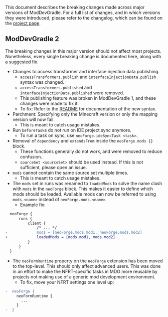 This document describes the breaking changes made across major versions of ModDevGradle.
For a full list of changes, and in which versions they were introduced,
please refer to the changelog, which can be found on the [project page](https://projects.neoforged.net/neoforged/moddevgradle).

## ModDevGradle 2
The breaking changes in this major version should not affect most projects.
Nonetheless, every single breaking change is documented here, along with a suggested fix.

- Changes to access transformer and interface injection data publishing.
  - `accessTransformers.publish` and `interfaceInjectionData.publish` syntax was changed.
  - `accessTransformers.published` and `interfaceInjectionData.published` were removed.
  - This publishing feature was broken in ModDevGradle 1, and these changes were made to fix it.
  - To fix: Refer to the [README](README.md#publication-of-access-transformers) for documentation of the new syntax.
- Parchment: Specifying only the Minecraft version or only the mapping version will now fail.
  - This is meant to catch usage mistakes.
- Run `beforeTask`s do not run on IDE project sync anymore.
  - To run a task on sync, use `neoForge.ideSyncTask <task>`.
- Removal of `dependency` and `extendsFrom` inside the `neoForge.mods {}` block.
  - These functions generally do not work, and were removed to reduce confusion.
  - `sourceSet <sourceSet>` should be used instead. If this is not sufficient, please open an issue.
- `mods` cannot contain the same source set multiple times.
  - This is meant to catch usage mistakes.
- The `mods` set in runs was renamed to `loadedMods` to solve the name clash with `mods` in the `neoForge` block. This makes it easier to define which mods should be loaded. Available mods can now be referred to using `mods.<name>` instead of `neoForge.mods.<name>`.
  - Example fix:
```diff
  neoForge {
      runs {
          client {
              /* ... */
-             mods = [neoForge.mods.mod1, neoForge.mods.mod2]
+             loadedMods = [mods.mod1, mods.mod2]
          }
      }
  }
```
- The `neoFormRuntime` property on the `neoForge` extension has been moved to the top-level. This should only affect advanced users. This was done in an effort to make the NFRT-specific tasks in MDG more reusable by projects not making use of a generic mod development environment.
  - To fix, move your NFRT settings one level up: 
```diff
-  neoForge {
     neoFormRuntime {
       ...
     }
-  }
```
